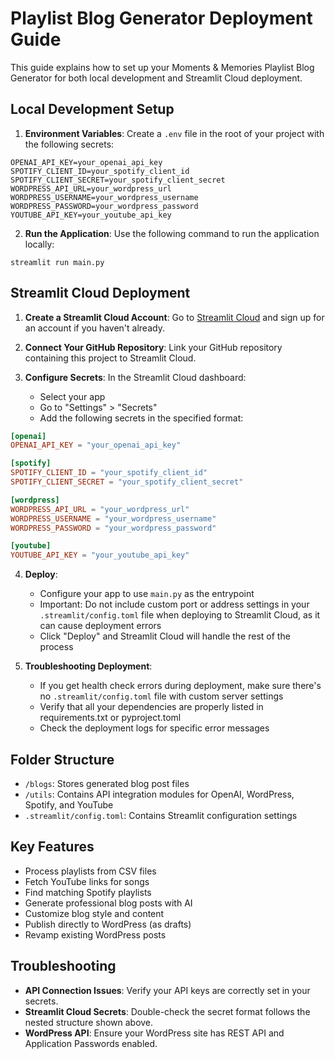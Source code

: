 # Playlist Blog Generator Deployment Guide

This guide explains how to set up your Moments & Memories Playlist Blog Generator for both local development and Streamlit Cloud deployment.

## Local Development Setup

1. **Environment Variables**: Create a `.env` file in the root of your project with the following secrets:

```
OPENAI_API_KEY=your_openai_api_key
SPOTIFY_CLIENT_ID=your_spotify_client_id
SPOTIFY_CLIENT_SECRET=your_spotify_client_secret
WORDPRESS_API_URL=your_wordpress_url
WORDPRESS_USERNAME=your_wordpress_username
WORDPRESS_PASSWORD=your_wordpress_password
YOUTUBE_API_KEY=your_youtube_api_key
```

2. **Run the Application**: Use the following command to run the application locally:

```
streamlit run main.py
```

## Streamlit Cloud Deployment

1. **Create a Streamlit Cloud Account**: Go to [Streamlit Cloud](https://streamlit.io/cloud) and sign up for an account if you haven't already.

2. **Connect Your GitHub Repository**: Link your GitHub repository containing this project to Streamlit Cloud.

3. **Configure Secrets**: In the Streamlit Cloud dashboard:
   - Select your app
   - Go to "Settings" > "Secrets"
   - Add the following secrets in the specified format:

```toml
[openai]
OPENAI_API_KEY = "your_openai_api_key"

[spotify]
SPOTIFY_CLIENT_ID = "your_spotify_client_id"
SPOTIFY_CLIENT_SECRET = "your_spotify_client_secret"

[wordpress]
WORDPRESS_API_URL = "your_wordpress_url"
WORDPRESS_USERNAME = "your_wordpress_username"
WORDPRESS_PASSWORD = "your_wordpress_password"

[youtube]
YOUTUBE_API_KEY = "your_youtube_api_key"
```

4. **Deploy**: 
   - Configure your app to use `main.py` as the entrypoint
   - Important: Do not include custom port or address settings in your `.streamlit/config.toml` file when deploying to Streamlit Cloud, as it can cause deployment errors
   - Click "Deploy" and Streamlit Cloud will handle the rest of the process

5. **Troubleshooting Deployment**:
   - If you get health check errors during deployment, make sure there's no `.streamlit/config.toml` file with custom server settings
   - Verify that all your dependencies are properly listed in requirements.txt or pyproject.toml
   - Check the deployment logs for specific error messages

## Folder Structure

- `/blogs`: Stores generated blog post files
- `/utils`: Contains API integration modules for OpenAI, WordPress, Spotify, and YouTube
- `.streamlit/config.toml`: Contains Streamlit configuration settings

## Key Features

- Process playlists from CSV files
- Fetch YouTube links for songs
- Find matching Spotify playlists
- Generate professional blog posts with AI
- Customize blog style and content
- Publish directly to WordPress (as drafts)
- Revamp existing WordPress posts

## Troubleshooting

- **API Connection Issues**: Verify your API keys are correctly set in your secrets.
- **Streamlit Cloud Secrets**: Double-check the secret format follows the nested structure shown above.
- **WordPress API**: Ensure your WordPress site has REST API and Application Passwords enabled.